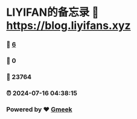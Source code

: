 # LIYIFAN的备忘录 :link: https://blog.liyifans.xyz 
### :page_facing_up: [6](https://blog.liyifans.xyz/tag.html) 
### :speech_balloon: 0 
### :hibiscus: 23764 
### :alarm_clock: 2024-07-16 04:38:15 
### Powered by :heart: [Gmeek](https://github.com/Meekdai/Gmeek)
